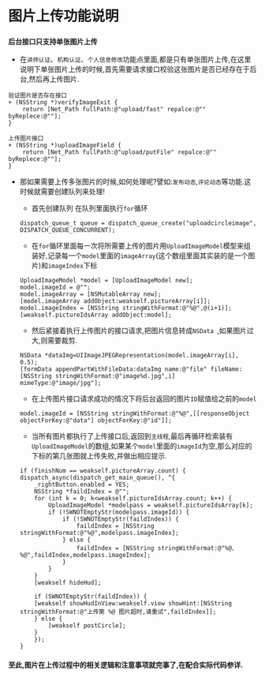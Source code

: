 # 图片上传功能说明

### `后台接口只支持单张图片上传`

* 在`讲师认证`、`机构认证`、`个人信息修改`功能点里面,都是只有单张图片上传,在这里说明下单张图片上传的时候,首先需要请求接口校验这张图片是否已经存在于后台,然后再上传图片.

```
验证图片是否存在接口
+ (NSString *)verifyImageExit {
    return [Net_Path fullPath:@"upload/fast" repalce:@"" byReplece:@""];
}
```

```
上传图片接口
+ (NSString *)uploadImageField {
    return [Net_Path fullPath:@"upload/putFile" repalce:@"" byReplece:@""];
}
```

* 那如果需要上传多张图片的时候,如何处理呢?譬如:`发布动态`,`评论动态`等功能.这时候就需要创建队列来处理!

    * 首先创建队列 在队列里面执行`for`循环

    ```
    dispatch_queue_t queue = dispatch_queue_create("uploadcircleimage", DISPATCH_QUEUE_CONCURRENT);
    
    ```
    * 在`for`循环里面每一次将所需要上传的图片用`UploadImageModel`模型来组装好,记录每一个`model`里面的`imageArray`(这个数组里面其实装的是一个图片)和`imageIndex`下标

    ```
    UploadImageModel *model = [UploadImageModel new];
    model.imageId = @"";
    model.imageArray = [NSMutableArray new];
    [model.imageArray addObject:weakself.pictureArray[i]];
    model.imageIndex = [NSString stringWithFormat:@"%@",@(i+1)];
    [weakself.pictureIdsArray addObject:model];
    
    ```
    * 然后紧接着执行上传图片的接口请求,把图片信息转成`NSData `,如果图片过大,则需要裁剪.

    ```
    NSData *dataImg=UIImageJPEGRepresentation(model.imageArray[i], 0.5);
    [formData appendPartWithFileData:dataImg name:@"file" fileName:[NSString stringWithFormat:@"image%d.jpg",i] mimeType:@"image/jpg"];
    ```
    * 在上传图片接口请求成功的情况下将后台返回的图片`ID`赋值给之前的`model`

    ```
    model.imageId = [NSString stringWithFormat:@"%@",[[responseObject objectForKey:@"data"] objectForKey:@"id"]];
    ```
    * 当所有图片都执行了上传接口后,返回到`主线程`,最后再循环检索装有`UploadImageModel`的数组,如果某个`model`里面的`imageId`为空,那么对应的下标的第几张图就上传失败,并做出相应提示.

    ```
    if (finishNum == weakself.pictureArray.count) {
    dispatch_async(dispatch_get_main_queue(), ^{
        _rightButton.enabled = YES;
        NSString *faildIndex = @"";
        for (int k = 0; k<weakself.pictureIdsArray.count; k++) {
            UploadImageModel *modelpass = weakself.pictureIdsArray[k];
            if (!SWNOTEmptyStr(modelpass.imageId)) {
                if (!SWNOTEmptyStr(faildIndex)) {
                    faildIndex = [NSString stringWithFormat:@"%@",modelpass.imageIndex];
                } else {
                    faildIndex = [NSString stringWithFormat:@"%@、%@",faildIndex,modelpass.imageIndex];
                }
            }
        }
        [weakself hideHud];
                        
        if (SWNOTEmptyStr(faildIndex)) {
        [weakself showHudInView:weakself.view showHint:[NSString stringWithFormat:@"上传第 %@ 图片超时,请重试",faildIndex]];
        } else {
            [weakself postCircle];
        }
        });
    }
    ```
#### 至此,图片在上传过程中的相关逻辑和注意事项就完事了,在配合实际代码参详.

